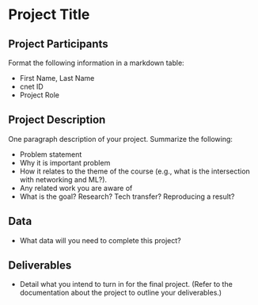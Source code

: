# Project Title

## Project Participants

  Format the following information in a markdown table:

* First Name, Last Name
* cnet ID
* Project Role

## Project Description

One paragraph description of your project. Summarize the following:
* Problem statement
* Why it is important problem
* How it relates to the theme of the course (e.g., what is the intersection
  with networking and ML?).
* Any related work you are aware of
* What is the goal? Research? Tech transfer? Reproducing a result?

## Data

* What data will you need to complete this project?

## Deliverables

* Detail what you intend to turn in for the final project. (Refer to the
  documentation about the project to outline your deliverables.)

